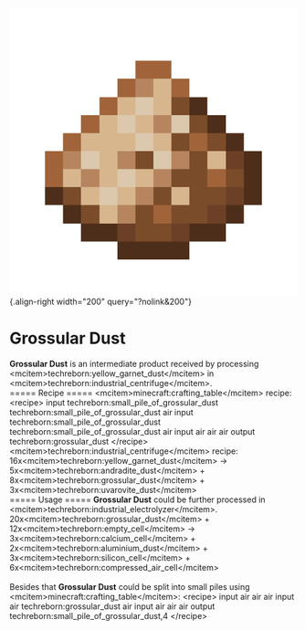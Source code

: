 ![Grossular Dust](/media/mods/techreborn/grossular_dust.png){.align-right width="200" query="?nolink&200"}

# Grossular Dust

**Grossular Dust** is an intermediate product received by processing \<mcitem\>techreborn:yellow_garnet_dust\</mcitem\> in \<mcitem\>techreborn:industrial_centrifuge\</mcitem\>.\
===== Recipe ===== \<mcitem\>minecraft:crafting_table\</mcitem\> recipe:\
\<recipe\> input techreborn:small_pile_of_grossular_dust techreborn:small_pile_of_grossular_dust air input techreborn:small_pile_of_grossular_dust techreborn:small_pile_of_grossular_dust air input air air air output techreborn:grossular_dust \</recipe\>\
\<mcitem\>techreborn:industrial_centrifuge\</mcitem\> recipe:\
16x\<mcitem\>techreborn:yellow_garnet_dust\</mcitem\> -\> 5x\<mcitem\>techreborn:andradite_dust\</mcitem\> + 8x\<mcitem\>techreborn:grossular_dust\</mcitem\> + 3x\<mcitem\>techreborn:uvarovite_dust\</mcitem\>\
===== Usage ===== **Grossular Dust** could be further processed in \<mcitem\>techreborn:industrial_electrolyzer\</mcitem\>.\
20x\<mcitem\>techreborn:grossular_dust\</mcitem\> + 12x\<mcitem\>techreborn:empty_cell\</mcitem\> -\> 3x\<mcitem\>techreborn:calcium_cell\</mcitem\> + 2x\<mcitem\>techreborn:aluminium_dust\</mcitem\> + 3x\<mcitem\>techreborn:silicon_cell\</mcitem\> + 6x\<mcitem\>techreborn:compressed_air_cell\</mcitem\>\
\
Besides that **Grossular Dust** could be split into small piles using \<mcitem\>minecraft:crafting_table\</mcitem\>: \<recipe\> input air air air input air techreborn:grossular_dust air input air air air output techreborn:small_pile_of_grossular_dust,4 \</recipe\>
